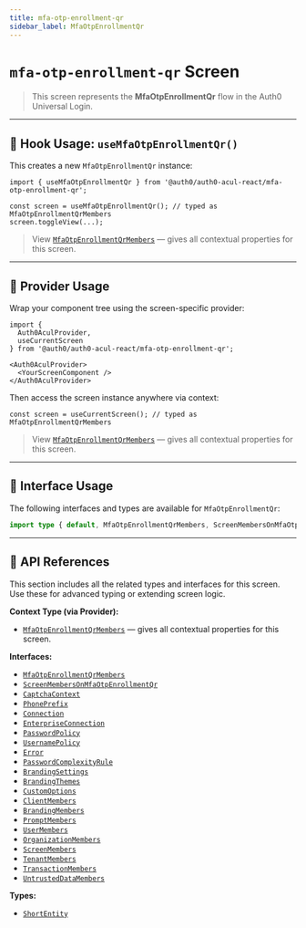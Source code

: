```yaml
---
title: mfa-otp-enrollment-qr
sidebar_label: MfaOtpEnrollmentQr
---
```


# `mfa-otp-enrollment-qr` Screen

> This screen represents the **MfaOtpEnrollmentQr** flow in the Auth0 Universal Login.

---

## 🔹 Hook Usage: `useMfaOtpEnrollmentQr()`

This creates a new `MfaOtpEnrollmentQr` instance:

```tsx
import { useMfaOtpEnrollmentQr } from '@auth0/auth0-acul-react/mfa-otp-enrollment-qr';

const screen = useMfaOtpEnrollmentQr(); // typed as MfaOtpEnrollmentQrMembers
screen.toggleView(...);
```

> View [`MfaOtpEnrollmentQrMembers`](https://auth0.github.io/universal-login/interfaces/Classes.MfaOtpEnrollmentQrMembers.html) — gives all contextual properties for this screen.

---

## 🔹 Provider Usage

Wrap your component tree using the screen-specific provider:

```tsx
import {
  Auth0AculProvider,
  useCurrentScreen
} from '@auth0/auth0-acul-react/mfa-otp-enrollment-qr';

<Auth0AculProvider>
  <YourScreenComponent />
</Auth0AculProvider>
```

Then access the screen instance anywhere via context:

```tsx
const screen = useCurrentScreen(); // typed as MfaOtpEnrollmentQrMembers
```
> View [`MfaOtpEnrollmentQrMembers`](https://auth0.github.io/universal-login/interfaces/Classes.MfaOtpEnrollmentQrMembers.html) — gives all contextual properties for this screen.

---

## 🔹 Interface Usage

The following interfaces and types are available for `MfaOtpEnrollmentQr`:

```ts
import type { default, MfaOtpEnrollmentQrMembers, ScreenMembersOnMfaOtpEnrollmentQr, CaptchaContext, PhonePrefix, Connection, EnterpriseConnection, PasswordPolicy, UsernamePolicy, Error, PasswordComplexityRule, BrandingSettings, BrandingThemes, CustomOptions, ShortEntity, ClientMembers, BrandingMembers, PromptMembers, UserMembers, OrganizationMembers, ScreenMembers, TenantMembers, TransactionMembers, UntrustedDataMembers } from '@auth0/auth0-acul-react/mfa-otp-enrollment-qr';
```

---

## 🔸 API References

This section includes all the related types and interfaces for this screen. Use these for advanced typing or extending screen logic.

**Context Type (via Provider):**
- [`MfaOtpEnrollmentQrMembers`](https://auth0.github.io/universal-login/interfaces/Classes.MfaOtpEnrollmentQrMembers.html) — gives all contextual properties for this screen.

**Interfaces:**
- [`MfaOtpEnrollmentQrMembers`](https://auth0.github.io/universal-login/interfaces/Classes.MfaOtpEnrollmentQrMembers.html)
- [`ScreenMembersOnMfaOtpEnrollmentQr`](https://auth0.github.io/universal-login/interfaces/Classes.ScreenMembersOnMfaOtpEnrollmentQr.html)
- [`CaptchaContext`](https://auth0.github.io/universal-login/interfaces/Classes.CaptchaContext.html)
- [`PhonePrefix`](https://auth0.github.io/universal-login/interfaces/Classes.PhonePrefix.html)
- [`Connection`](https://auth0.github.io/universal-login/interfaces/Classes.Connection.html)
- [`EnterpriseConnection`](https://auth0.github.io/universal-login/interfaces/Classes.EnterpriseConnection.html)
- [`PasswordPolicy`](https://auth0.github.io/universal-login/interfaces/Classes.PasswordPolicy.html)
- [`UsernamePolicy`](https://auth0.github.io/universal-login/interfaces/Classes.UsernamePolicy.html)
- [`Error`](https://auth0.github.io/universal-login/interfaces/Classes.Error.html)
- [`PasswordComplexityRule`](https://auth0.github.io/universal-login/interfaces/Classes.PasswordComplexityRule.html)
- [`BrandingSettings`](https://auth0.github.io/universal-login/interfaces/Classes.BrandingSettings.html)
- [`BrandingThemes`](https://auth0.github.io/universal-login/interfaces/Classes.BrandingThemes.html)
- [`CustomOptions`](https://auth0.github.io/universal-login/interfaces/Classes.CustomOptions.html)
- [`ClientMembers`](https://auth0.github.io/universal-login/interfaces/Classes.ClientMembers.html)
- [`BrandingMembers`](https://auth0.github.io/universal-login/interfaces/Classes.BrandingMembers.html)
- [`PromptMembers`](https://auth0.github.io/universal-login/interfaces/Classes.PromptMembers.html)
- [`UserMembers`](https://auth0.github.io/universal-login/interfaces/Classes.UserMembers.html)
- [`OrganizationMembers`](https://auth0.github.io/universal-login/interfaces/Classes.OrganizationMembers.html)
- [`ScreenMembers`](https://auth0.github.io/universal-login/interfaces/Classes.ScreenMembers.html)
- [`TenantMembers`](https://auth0.github.io/universal-login/interfaces/Classes.TenantMembers.html)
- [`TransactionMembers`](https://auth0.github.io/universal-login/interfaces/Classes.TransactionMembers.html)
- [`UntrustedDataMembers`](https://auth0.github.io/universal-login/interfaces/Classes.UntrustedDataMembers.html)


**Types:**
- [`ShortEntity`](https://auth0.github.io/universal-login/types/Classes.ShortEntity.html)
